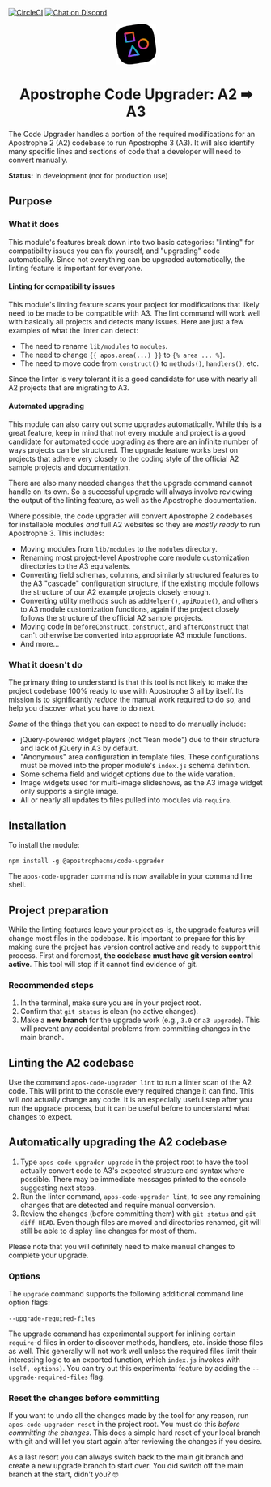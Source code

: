 [![CircleCI](https://circleci.com/gh/apostrophecms/code-upgrader/tree/master.svg?style=svg)](https://circleci.com/gh/apostrophecms/code-upgrader/tree/master)
[![Chat on Discord](https://img.shields.io/discord/517772094482677790.svg)](https://chat.apostrophecms.org)

<p align="center">
  <a href="https://github.com/apostrophecms/apostrophe">
    <!-- TODO:  -->
    <img src="https://raw.githubusercontent.com/apostrophecms/apostrophe/main/logo.svg" alt="ApostropheCMS logo" width="80" height="80">
  </a>

  <h1 align="center">Apostrophe Code Upgrader: A2 ➡ A3</h1>
</p>

The Code Upgrader handles a portion of the required modifications for an Apostrophe 2 (A2) codebase to run Apostrophe 3 (A3). It will also identify many specific lines and sections of code that a developer will need to convert manually.

**Status:** In development (not for production use)

## Purpose

### What it does

This module's features break down into two basic categories: "linting" for compatibility issues you can fix yourself, and "upgrading" code automatically. Since not everything can be upgraded automatically, the linting feature is important for everyone.

#### Linting for compatibility issues

This module's linting feature scans your project for modifications that likely need to be made to be compatible with A3. The lint command will work well with basically all projects and detects many issues. Here are just a few examples of what the linter can detect:

- The need to rename `lib/modules` to `modules`.
- The need to change `{{ apos.area(...) }}` to `{% area ... %}`.
- The need to move code from `construct()` to `methods()`, `handlers()`, etc.

Since the linter is very tolerant it is a good candidate for use with nearly all A2 projects that are migrating to A3.

#### Automated upgrading

This module can also carry out some upgrades automatically. While this is a great feature, keep in mind that not every module and project is a good candidate for automated code upgrading as there are an infinite number of ways projects can be structured. The upgrade feature works best on projects that adhere very closely to the coding style of the official A2 sample projects and documentation.

There are also many needed changes that the upgrade command cannot handle on its own. So a successful upgrade will always involve reviewing the output of the linting feature, as well as the Apostrophe documentation.

Where possible, the code upgrader will convert Apostrophe 2 codebases for installable modules *and* full A2 websites so they are *mostly ready* to run Apostrophe 3. This includes:
- Moving modules from `lib/modules` to the `modules` directory.
- Renaming most project-level Apostrophe core module customization directories to the A3 equivalents.
- Converting field schemas, columns, and similarly structured features to the A3 "cascade" configuration structure, if the existing module follows the structure of our A2 example projects closely enough.
- Converting utility methods such as `addHelper()`, `apiRoute()`, and others to A3 module customization functions, again if the project closely follows the structure of the official A2 sample projects.
- Moving code in `beforeConstruct`, `construct`, and `afterConstruct` that can't otherwise be converted into appropriate A3 module functions.
- And more...

### What it doesn't do

The primary thing to understand is that this tool is not likely to make the project codebase 100% ready to use with Apostrophe 3 all by itself. Its mission is to significantly *reduce* the manual work required to do so, and help you discover what you have to do next.

*Some* of the things that you can expect to need to do manually include:
- jQuery-powered widget players (not "lean mode") due to their structure and lack of jQuery in A3 by default.
- "Anonymous" area configuration in template files. These configurations must be moved into the proper module's `index.js` schema definition.
- Some schema field and widget options due to the wide varation.
- Image widgets used for multi-image slideshows, as the A3 image widget only supports a single image.
- All or nearly all updates to files pulled into modules via `require`.

## Installation

To install the module:

```
npm install -g @apostrophecms/code-upgrader
```

The `apos-code-upgrader` command is now available in your command line shell.

## Project preparation

While the linting features leave your project as-is, the upgrade features will change most files in the codebase. It is important to prepare for this by making sure the project has version control active and ready to support this process. First and foremost, **the codebase must have git version control active**. This tool will stop if it cannot find evidence of git.

### Recommended steps

1. In the terminal, make sure you are in your project root.
2. Confirm that `git status` is clean (no active changes).
3. Make a **new branch** for the upgrade work (e.g., `3.0` or `a3-upgrade`). This will prevent any accidental problems from committing changes in the main branch.

## Linting the A2 codebase

Use the command `apos-code-upgrader lint` to run a linter scan of the A2 code. This will print to the console every required change it can find. This will *not* actually change any code. It is an especially useful step after you run the upgrade process, but it can be useful before to understand what changes to expect.

## Automatically upgrading the A2 codebase

1. Type `apos-code-upgrader upgrade` in the project root to have the tool actually convert code to A3's expected structure and syntax where possible. There may be immediate messages printed to the console suggesting next steps.
2. Run the linter command, `apos-code-upgrader lint`, to see any remaining changes that are detected and require manual conversion.
3. Review the changes (before committing them) with `git status` and `git diff HEAD`. Even though files are moved and directories renamed, git will still be able to display line changes for most of them.

Please note that you will definitely need to make manual changes to complete your upgrade.

### Options

The `upgrade` command supports the following additional command line option flags:

`--upgrade-required-files`

The upgrade command has experimental support for inlining certain `require`-d files in order to discover methods, handlers, etc. inside those files as well. This generally will not work well unless the required files limit their interesting logic to an exported function, which `index.js` invokes with `(self, options)`. You can try out this experimental feature by adding the `--upgrade-required-files` flag.

### Reset the changes before committing

If you want to undo all the changes made by the tool for any reason, run `apos-code-upgrader reset` in the project root. You must do this *before committing the changes*. This does a simple hard reset of your local branch with git and will let you start again after reviewing the changes if you desire.

As a last resort you can always switch back to the main git branch and create a new upgrade branch to start over. You did switch off the main branch at the start, didn't you? 🤓

